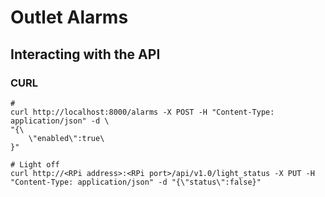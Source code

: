 # Outlet Alarms

## Interacting with the API

### CURL

```
# 
curl http://localhost:8000/alarms -X POST -H "Content-Type: application/json" -d \
"{\
    \"enabled\":true\
}"

# Light off
curl http://<RPi address>:<RPi port>/api/v1.0/light_status -X PUT -H "Content-Type: application/json" -d "{\"status\":false}"
```